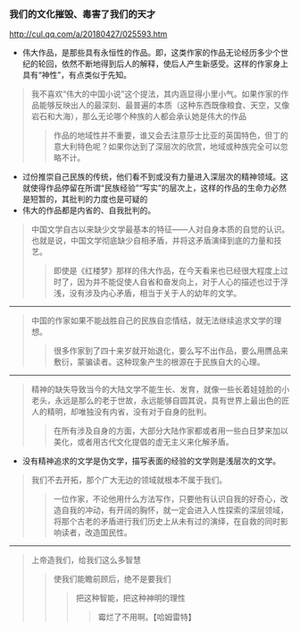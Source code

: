 ### 我们的文化摧毁、毒害了我们的天才
http://cul.qq.com/a/20180427/025593.htm
- 伟大作品，是那些具有永恒性的作品。即，这类作家的作品无论经历多少个世纪的轮回，依然不断地得到后人的解释，使后人产生新感受。这样的作家身上具有“神性”，有点类似于先知。
> 我不喜欢“伟大的中国小说”这个提法，其内涵显得小里小气。如果作家的作品能够反映出人的最深刻、最普遍的本质（这种东西既像粮食、天空，又像岩石和大海），那么无论哪个种族的人都会承认她是伟大的作品
>>作品的地域性并不重要，谁又会去注意莎士比亚的英国特色，但丁的意大利特色呢？如果你达到了深层次的欣赏，地域或种族完全可以忽略不计。
- 过份推崇自己民族的传统，他们看不到或没有力量进入深层次的精神领域。这就使得作品停留在所谓“民族经验”“写实”的层次上，这样的作品的生命力必然是短暂的，其批判的力度也是可疑的
- 伟大的作品都是内省的、自我批判的。
>中国文学自古以来缺少文学最基本的特征——人对自身本质的自觉的认识。也就是说，中国文学彻底缺少自相矛盾，并将这矛盾演绎到底的力量和技艺。
>>即使是《红楼梦》那样的伟大作品，在今天看来也已经很大程度上过时了，因为并不能促使人自省和奋发向上，对于人心的描述也过于浮浅，没有涉及内心矛盾，相当于关于人的幼年的文学。
---
>中国的作家如果不能战胜自己的民族自恋情结，就无法继续追求文学的理想。
>>很多作家到了四十来岁就开始退化，要么写不出作品，要么用赝品来敷衍，蒙骗读者。这种现象产生的根源在于民族自大的心理。
---
>精神的缺失导致当今的大陆文学不能生长、发育，就像一些长着娃娃脸的小老头，永远是那么的老于世故，永远能够自圆其说，具有世界上最出色的匠人的精明，却唯独没有内省，没有对于自身的批判。
>>在所有涉及自身的方面，大部分大陆作家都或者用一些白日梦来加以美化，或者用古代文化提倡的虚无主义来化解矛盾。
- 没有精神追求的文学是伪文学，描写表面的经验的文学则是浅层次的文学。
>我们不去开拓，那个广大无边的领域就根本不属于我们。
>>一位作家，不论他用什么方法写作，只要他有认识自我的好奇心，改造自我的冲动，有开阔的胸怀，就一定会进入人性探索的深层领域，将那个古老的矛盾进行我们历史上从未有过的演绎，在自救的同时影响读者，改造国民性。
---
>上帝造我们，给我们这么多智慧
>>使我们能瞻前顾后，绝不是要我们
>>>把这种智能，把这种神明的理性
>>>>霉烂了不用啊。【哈姆雷特】